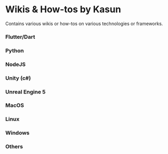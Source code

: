 # Wikis & How-tos by Kasun
Contains various wikis or how-tos on various technologies or frameworks.

### Flutter/Dart

### Python

### NodeJS

### Unity (c#)

### Unreal Engine 5

### MacOS

### Linux

### Windows

### Others
